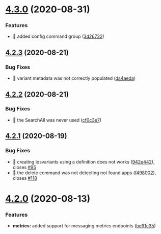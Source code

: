 # [4.3.0](https://github.com/aerogear/unifiedpush-admin-client/compare/4.2.3...4.3.0) (2020-08-31)


### Features

* 🎸 added config command group ([3d26722](https://github.com/aerogear/unifiedpush-admin-client/commit/3d267225618848f08f0d939c7c6cf27cecc8f3d0))



## [4.2.3](https://github.com/aerogear/unifiedpush-admin-client/compare/4.2.2...4.2.3) (2020-08-21)


### Bug Fixes

* 🐛 variant metadata was not correctly populated ([da4aeda](https://github.com/aerogear/unifiedpush-admin-client/commit/da4aeda1523ccc6e17badbcf780de845b2444fc0))



## [4.2.2](https://github.com/aerogear/unifiedpush-admin-client/compare/4.2.1...4.2.2) (2020-08-21)


### Bug Fixes

* 🐛 the SearchAll was never used ([cf0c3e7](https://github.com/aerogear/unifiedpush-admin-client/commit/cf0c3e7f273d0fb270fa318619b5d012f1043054))



## [4.2.1](https://github.com/aerogear/unifiedpush-admin-client/compare/4.2.0...4.2.1) (2020-08-19)


### Bug Fixes

* 🐛 creating iosvariants using a definition does not works ([942e442](https://github.com/aerogear/unifiedpush-admin-client/commit/942e4425405da174fd82781b8fd3d61e471f96bd)), closes [#95](https://github.com/aerogear/unifiedpush-admin-client/issues/95)
* 🐛 the delete command was not detecting not found apps ([f498002](https://github.com/aerogear/unifiedpush-admin-client/commit/f498002649192419e8050d1031d9e539caf6102c)), closes [#118](https://github.com/aerogear/unifiedpush-admin-client/issues/118)



# [4.2.0](https://github.com/aerogear/unifiedpush-admin-client/compare/4.1.0...4.2.0) (2020-08-13)


### Features

* **metrics:** added support for messaging metrics endpoints ([be91c35](https://github.com/aerogear/unifiedpush-admin-client/commit/be91c356f485c1718b6dbf4a575c0949921cf63d))



